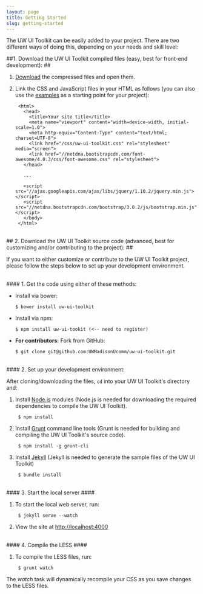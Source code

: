 ```yaml
---
layout: page
title: Getting Started
slug: getting-started
---
```


<p class="lead">
  The UW UI Toolkit can be easily added to your project. There are two different ways of doing this, depending on your needs and skill level:
</p>

##1. Download the UW UI Toolkit compiled files (easy, best for front-end development): ##

1. [Download](https://github.com/UWMadisonUcomm/uw-ui-toolkit/releases/download/v0.1.5/uw-ui-toolkit-0.1.5.zip) the compressed files and open them.
2. Link the CSS and JavaScript files in your HTML as follows (you can also use the [examples](/examples/) as a starting point for your project):


        <html>
          <head>
            <title>Your site title</title>
            <meta name="viewport" content="width=device-width, initial-scale=1.0">
            <meta http-equiv="Content-Type" content="text/html; charset=UTF-8">
            <link href="/css/uw-ui-toolkit.css" rel="stylesheet" media="screen">
            <link href="//netdna.bootstrapcdn.com/font-awesome/4.0.3/css/font-awesome.css" rel="stylesheet">
          </head>

          ...
          
          <script src="//ajax.googleapis.com/ajax/libs/jquery/1.10.2/jquery.min.js"></script>
          <script src="//netdna.bootstrapcdn.com/bootstrap/3.0.2/js/bootstrap.min.js"></script>
          </body>
        </html>

<br>
## 2. Download the UW UI Toolkit source code (advanced, best for customizing and/or contributing to the project): ##

<p class="lead">If you want to either customize or contribute to the UW UI Toolkit project, please follow the steps below to set up your development environment.</p>

<br>
#### 1. Get the code using either of these methods:

  - Install via bower:
  
        $ bower install uw-ui-toolkit
 
  - Install via npm:
  
        $ npm install uw-ui-tookit (<-- need to register)

  - **For contributors:** Fork from GitHub:
  
        $ git clone git@github.com:UWMadisonUcomm/uw-ui-toolkit.git        

<br>
#### 2. Set up your development environment:

After cloning/downloading the files, `cd` into your UW UI Toolkit's directory and:

1. Install [Node.js](http://nodejs.org/) modules (Node.js is needed for downloading the required dependencies to compile the UW UI Toolkit).

        $ npm install

1. Install [Grunt](http://gruntjs.com/) command line tools (Grunt is needed for building and compiling the UW UI Toolkit's source code).

        $ npm install -g grunt-cli

1. Install [Jekyll](http://jekyllrb.com/) (Jekyll is needed to generate the sample files of the UW UI Toolkit)

        $ bundle install

<br>
#### 3. Start the local server ####

1. To start the local web server, run:
        
        $ jekyll serve --watch

1. View the site at [http://localhost:4000](http://localhost:4000)

<br>
#### 4. Compile the LESS ####

1. To compile the LESS files, run:

        $ grunt watch


The *watch* task will dynamically recompile your CSS as you save changes to the LESS files.
